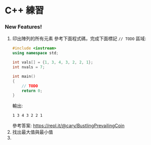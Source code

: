 # C++ 練習
### New Features!
  1. 印出陣列的所有元素
        參考下面程式碼，完成下面標記 ```// TODO``` 區域:
        ```cpp
        #include <iostream>
        using namespace std;
        
		int vals[] = {1, 3, 4, 3, 2, 2, 1};
		int nvals = 7;
        
        int main()
        {
        	// TODO
            return 0;
        }
        ```  
        輸出:
        ```
        1 3 4 3 2 2 1 
        ```
        參考答案: https://repl.it/@cary/BustlingPrevailingCoin
  2. 找出最大值與最小值
  3. 

  
  
